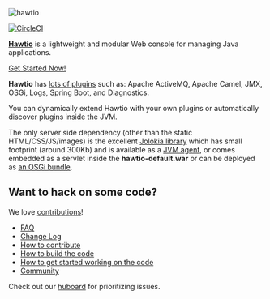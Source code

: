 ![hawtio][logo]

[![CircleCI](https://circleci.com/gh/hawtio/hawtio.svg?style=svg)](https://circleci.com/gh/hawtio/hawtio)

**[Hawtio](http://hawt.io)** is a lightweight and modular Web console for managing Java applications.

[Get Started Now!](http://hawt.io/docs/get-started/)

**Hawtio** has [lots of plugins](http://hawt.io/docs/plugins/) such as: Apache ActiveMQ, Apache Camel, JMX, OSGi, Logs, Spring Boot, and Diagnostics.

You can dynamically extend Hawtio with your own plugins or automatically discover plugins inside the JVM.

The only server side dependency (other than the static HTML/CSS/JS/images) is the excellent [Jolokia library](http://jolokia.org) which has small footprint (around 300Kb) and is available as a [JVM agent](http://jolokia.org/agent/jvm.html), or comes embedded as a servlet inside the **hawtio-default.war** or can be deployed as [an OSGi bundle](http://jolokia.org/agent/osgi.html).

## Want to hack on some code?

We love [contributions](http://hawt.io/docs/contributing/)!

* [FAQ](http://hawt.io/docs/faq/)
* [Change Log](CHANGES.md)
* [How to contribute](http://hawt.io/docs/contributing/)
* [How to build the code](BUILDING.md)
* [How to get started working on the code](DEVELOPERS.md)
* [Community](http://hawt.io/community/)

Check out our [huboard](https://huboard.com/hawtio/hawtio#/) for prioritizing issues.

[logo]: http://hawt.io/images/hawtio_logo.svg "hawtio"

